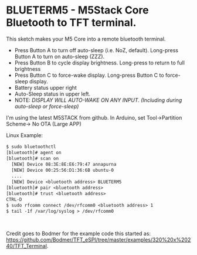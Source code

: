 # BLUETERM5 - M5Stack Core Bluetooth to TFT terminal.
This sketch makes your M5 Core into a remote bluetooth terminal.

* Press Button A to turn off auto-sleep (i.e. NoZ, default). Long-press Button A to turn on auto-sleep (ZZZ).
* Press Button B to cycle display brightness. Long-press to return to full brightness
* Press Button C to force-wake display. Long-press Button C to force-sleep display.
* Battery status upper right
* Auto-Sleep status in upper left.
* NOTE: *DISPLAY WILL AUTO-WAKE ON ANY INPUT. (Including during auto-sleep or force-sleep)*

I'm using the latest M5STACK from github.
In Arduino, set Tool->Partition Scheme-> No OTA (Large APP)

Linux Example:
```
$ sudo bluetoothctl
[bluetooth]# agent on
[bluetooth]# scan on
  [NEW] Device 08:3E:8E:E6:79:47 annapurna
  [NEW] Device 00:25:56:D1:36:6B ubuntu-0
  ....
  [NEW] Device <bluetooth address> BLUETERM5
[bluetooth]# pair <bluetooth address>
[bluetooth]# trust <bluetooth address>
CTRL-D
$ sudo rfcomm connect /dev/rfcomm0 <bluetooth address> 1
$ tail -1f /var/log/syslog > /dev/rfcomm0
```

![Example1](images/dot.gif)
![Example2](images/dot.gif)

Credit goes to Bodmer for the example code this started as: https://github.com/Bodmer/TFT_eSPI/tree/master/examples/320%20x%20240/TFT_Terminal. 
